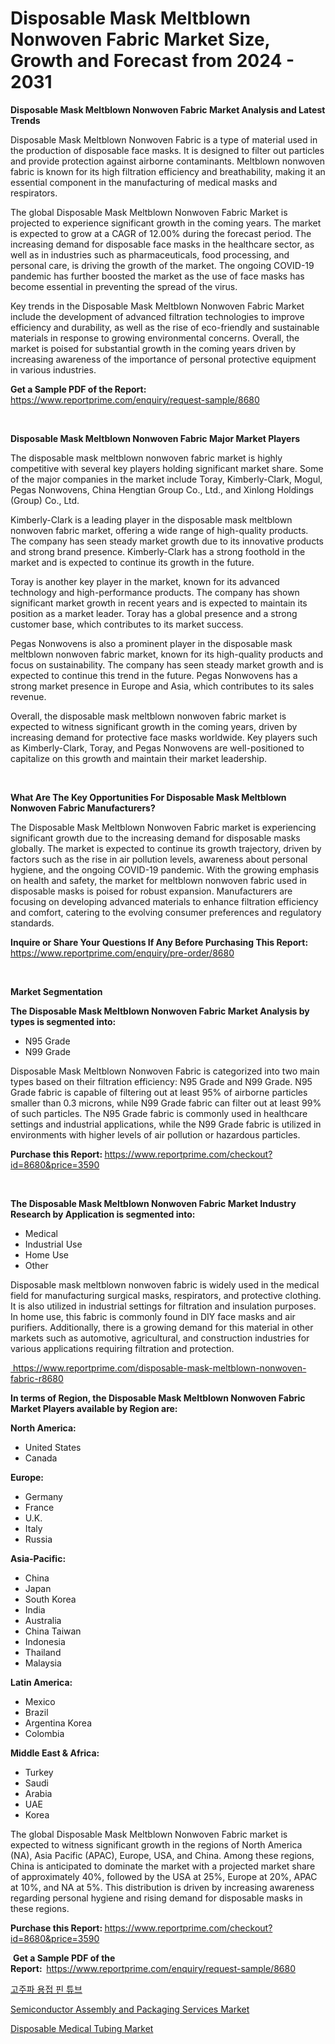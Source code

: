 <p><h1>Disposable Mask Meltblown Nonwoven Fabric Market Size, Growth and Forecast from 2024 - 2031</h1></p><p><strong>Disposable Mask Meltblown Nonwoven Fabric Market Analysis and Latest Trends</strong></p>
<p><p>Disposable Mask Meltblown Nonwoven Fabric is a type of material used in the production of disposable face masks. It is designed to filter out particles and provide protection against airborne contaminants. Meltblown nonwoven fabric is known for its high filtration efficiency and breathability, making it an essential component in the manufacturing of medical masks and respirators.</p><p>The global Disposable Mask Meltblown Nonwoven Fabric Market is projected to experience significant growth in the coming years. The market is expected to grow at a CAGR of 12.00% during the forecast period. The increasing demand for disposable face masks in the healthcare sector, as well as in industries such as pharmaceuticals, food processing, and personal care, is driving the growth of the market. The ongoing COVID-19 pandemic has further boosted the market as the use of face masks has become essential in preventing the spread of the virus.</p><p>Key trends in the Disposable Mask Meltblown Nonwoven Fabric Market include the development of advanced filtration technologies to improve efficiency and durability, as well as the rise of eco-friendly and sustainable materials in response to growing environmental concerns. Overall, the market is poised for substantial growth in the coming years driven by increasing awareness of the importance of personal protective equipment in various industries.</p></p>
<p><strong>Get a Sample PDF of the Report:&nbsp;</strong> <a href="https://www.reportprime.com/enquiry/request-sample/8680">https://www.reportprime.com/enquiry/request-sample/8680</a></p>
<p>&nbsp;</p>
<p><strong>Disposable Mask Meltblown Nonwoven Fabric Major Market Players</strong></p>
<p><p>The disposable mask meltblown nonwoven fabric market is highly competitive with several key players holding significant market share. Some of the major companies in the market include Toray, Kimberly-Clark, Mogul, Pegas Nonwovens, China Hengtian Group Co., Ltd., and Xinlong Holdings (Group) Co., Ltd.</p><p>Kimberly-Clark is a leading player in the disposable mask meltblown nonwoven fabric market, offering a wide range of high-quality products. The company has seen steady market growth due to its innovative products and strong brand presence. Kimberly-Clark has a strong foothold in the market and is expected to continue its growth in the future.</p><p>Toray is another key player in the market, known for its advanced technology and high-performance products. The company has shown significant market growth in recent years and is expected to maintain its position as a market leader. Toray has a global presence and a strong customer base, which contributes to its market success.</p><p>Pegas Nonwovens is also a prominent player in the disposable mask meltblown nonwoven fabric market, known for its high-quality products and focus on sustainability. The company has seen steady market growth and is expected to continue this trend in the future. Pegas Nonwovens has a strong market presence in Europe and Asia, which contributes to its sales revenue.</p><p>Overall, the disposable mask meltblown nonwoven fabric market is expected to witness significant growth in the coming years, driven by increasing demand for protective face masks worldwide. Key players such as Kimberly-Clark, Toray, and Pegas Nonwovens are well-positioned to capitalize on this growth and maintain their market leadership.</p></p>
<p>&nbsp;</p>
<p><strong>What Are The Key Opportunities For Disposable Mask Meltblown Nonwoven Fabric Manufacturers?</strong></p>
<p><p>The Disposable Mask Meltblown Nonwoven Fabric market is experiencing significant growth due to the increasing demand for disposable masks globally. The market is expected to continue its growth trajectory, driven by factors such as the rise in air pollution levels, awareness about personal hygiene, and the ongoing COVID-19 pandemic. With the growing emphasis on health and safety, the market for meltblown nonwoven fabric used in disposable masks is poised for robust expansion. Manufacturers are focusing on developing advanced materials to enhance filtration efficiency and comfort, catering to the evolving consumer preferences and regulatory standards.</p></p>
<p><strong>Inquire or Share Your Questions If Any Before Purchasing This Report:</strong> <a href="https://www.reportprime.com/enquiry/pre-order/8680">https://www.reportprime.com/enquiry/pre-order/8680</a></p>
<p>&nbsp;</p>
<p><strong>Market Segmentation</strong></p>
<p><strong>The Disposable Mask Meltblown Nonwoven Fabric Market Analysis by types is segmented into:</strong></p>
<p><ul><li>N95 Grade</li><li>N99 Grade</li></ul></p>
<p><p>Disposable Mask Meltblown Nonwoven Fabric is categorized into two main types based on their filtration efficiency: N95 Grade and N99 Grade. N95 Grade fabric is capable of filtering out at least 95% of airborne particles smaller than 0.3 microns, while N99 Grade fabric can filter out at least 99% of such particles. The N95 Grade fabric is commonly used in healthcare settings and industrial applications, while the N99 Grade fabric is utilized in environments with higher levels of air pollution or hazardous particles.</p></p>
<p><strong>Purchase this Report:&nbsp;</strong><a href="https://www.reportprime.com/checkout?id=8680&price=3590">https://www.reportprime.com/checkout?id=8680&price=3590</a></p>
<p>&nbsp;</p>
<p><strong>The Disposable Mask Meltblown Nonwoven Fabric Market Industry Research by Application is segmented into:</strong></p>
<p><ul><li>Medical</li><li>Industrial Use</li><li>Home Use</li><li>Other</li></ul></p>
<p><p>Disposable mask meltblown nonwoven fabric is widely used in the medical field for manufacturing surgical masks, respirators, and protective clothing. It is also utilized in industrial settings for filtration and insulation purposes. In home use, this fabric is commonly found in DIY face masks and air purifiers. Additionally, there is a growing demand for this material in other markets such as automotive, agricultural, and construction industries for various applications requiring filtration and protection.</p></p>
<p><a href="https://www.reportprime.com/disposable-mask-meltblown-nonwoven-fabric-r8680">&nbsp;https://www.reportprime.com/disposable-mask-meltblown-nonwoven-fabric-r8680</a></p>
<p><strong>In terms of Region, the Disposable Mask Meltblown Nonwoven Fabric Market Players available by Region are:</strong></p>
<p>
    <p> <strong> North America: </strong>
        <ul>
            <li>United States</li>
            <li>Canada</li>
        </ul>
        </p> 
    <p> <strong> Europe: </strong>
        <ul>
            <li>Germany</li>
            <li>France</li>
            <li>U.K.</li>
            <li>Italy</li>
            <li>Russia</li>
        </ul>
        </p> 
    <p> <strong> Asia-Pacific: </strong>
        <ul>
            <li>China</li>
            <li>Japan</li>
            <li>South Korea</li>
            <li>India</li>
            <li>Australia</li>
            <li>China Taiwan</li>
            <li>Indonesia</li>
            <li>Thailand</li>
            <li>Malaysia</li>
        </ul>
        </p> 
    <p> <strong> Latin America: </strong>
        <ul>
            <li>Mexico</li>
            <li>Brazil</li>
            <li>Argentina Korea</li>
            <li>Colombia</li>
        </ul>
        </p> 
    <p> <strong> Middle East & Africa: </strong>
        <ul>
            <li>Turkey</li>
            <li>Saudi</li>
            <li>Arabia</li>
            <li>UAE</li>
            <li>Korea</li>
        </ul>
    </p>
    </p>
<p><p>The global Disposable Mask Meltblown Nonwoven Fabric market is expected to witness significant growth in the regions of North America (NA), Asia Pacific (APAC), Europe, USA, and China. Among these regions, China is anticipated to dominate the market with a projected market share of approximately 40%, followed by the USA at 25%, Europe at 20%, APAC at 10%, and NA at 5%. This distribution is driven by increasing awareness regarding personal hygiene and rising demand for disposable masks in these regions.</p></p>
<p><strong>Purchase this Report: </strong><a href="https://www.reportprime.com/checkout?id=8680&price=3590">https://www.reportprime.com/checkout?id=8680&price=3590</a></p>
<p>&nbsp;<strong>Get a Sample PDF of the Report:&nbsp;&nbsp;</strong><a href="https://www.reportprime.com/enquiry/request-sample/8680">https://www.reportprime.com/enquiry/request-sample/8680</a></p>
<p><strong></strong></p>
<p><p><a href="https://github.com/mpodehpw07370073/Market-Research-Report-List-1/blob/main/393365621076.md">고주파 용접 핀 튜브</a></p><p><a href="https://angry-finch-aaf.notion.site/Analyzing-Semiconductor-Assembly-and-Packaging-Services-Market-Global-Industry-Perspective-and-Fore-296618e2047b4b4ca54889bee99c4de9">Semiconductor Assembly and Packaging Services Market</a></p><p><a href="https://github.com/FassouRP/Market-Research-Report-List-4/blob/main/disposable-medical-tubing-market.md">Disposable Medical Tubing Market</a></p></p>